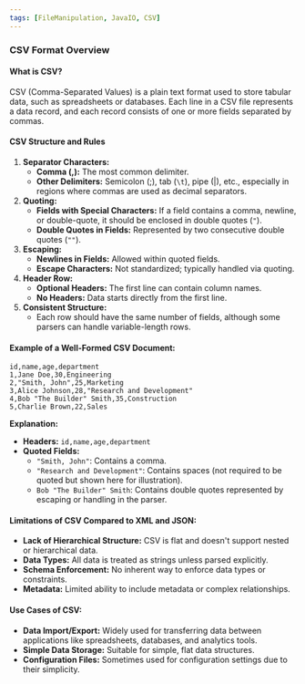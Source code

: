 ```yaml
---
tags: [FileManipulation, JavaIO, CSV]
---
```


### CSV Format Overview

#### **What is CSV?**
CSV (Comma-Separated Values) is a plain text format used to store tabular data, such as spreadsheets or databases. Each line in a CSV file represents a data record, and each record consists of one or more fields separated by commas.
#### **CSV Structure and Rules**
1. **Separator Characters:**
    - **Comma (,):** The most common delimiter.
    - **Other Delimiters:** Semicolon (;), tab (`\t`), pipe (|), etc., especially in regions where commas are used as decimal separators.
2. **Quoting:**
    - **Fields with Special Characters:** If a field contains a comma, newline, or double-quote, it should be enclosed in double quotes (`"`).
    - **Double Quotes in Fields:** Represented by two consecutive double quotes (`""`).
3. **Escaping:**
    - **Newlines in Fields:** Allowed within quoted fields.
    - **Escape Characters:** Not standardized; typically handled via quoting.
4. **Header Row:**
    - **Optional Headers:** The first line can contain column names.
    - **No Headers:** Data starts directly from the first line.
5. **Consistent Structure:**
    - Each row should have the same number of fields, although some parsers can handle variable-length rows.

#### **Example of a Well-Formed CSV Document:**
```csv
id,name,age,department
1,Jane Doe,30,Engineering
2,"Smith, John",25,Marketing
3,Alice Johnson,28,"Research and Development"
4,Bob "The Builder" Smith,35,Construction
5,Charlie Brown,22,Sales
```
**Explanation:**
- **Headers:** `id,name,age,department`
- **Quoted Fields:**
    - `"Smith, John"`: Contains a comma.
    - `"Research and Development"`: Contains spaces (not required to be quoted but shown here for illustration).
    - `Bob "The Builder" Smith`: Contains double quotes represented by escaping or handling in the parser.
#### **Limitations of CSV Compared to XML and JSON:**
- **Lack of Hierarchical Structure:** CSV is flat and doesn't support nested or hierarchical data.
- **Data Types:** All data is treated as strings unless parsed explicitly.
- **Schema Enforcement:** No inherent way to enforce data types or constraints.
- **Metadata:** Limited ability to include metadata or complex relationships.
#### **Use Cases of CSV:**
- **Data Import/Export:** Widely used for transferring data between applications like spreadsheets, databases, and analytics tools.
- **Simple Data Storage:** Suitable for simple, flat data structures.
- **Configuration Files:** Sometimes used for configuration settings due to their simplicity.